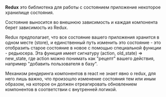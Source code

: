 **Redux** это библиотека для работы с состоянием приложение некоторое хранилище состояния.

Состояние выносится во внешнюю зависимость и каждая компонента берет зависимость из Redux.

Redux предполагает, что все состояние вашего приложения хранится в одном месте (store), и единственный путь изменить это состояние - это отобразить старое состояние в новое с помощью специальной функции - редьюсера. Эта функция имеет сигнатуру (action, old_state) => new_state, где action можно понимать как "рецепт" вашего действия, например "добавить пользователя в базу".

Механизм рендеринга компонентов в react не знает явно о redux, для него лишь важно, что произошло изменение состояния тем или иным образом, на которое он должен отреагировать обновлением компонентов в соответствии с внутренней логикой.


